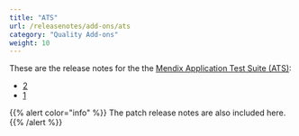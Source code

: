 ```yaml
---
title: "ATS"
url: /releasenotes/add-ons/ats
category: "Quality Add-ons"
weight: 10
---
```


These are the release notes for the the [Mendix Application Test Suite (ATS)](/addons/ats-addon/):

* [2](ats-2)
* [1](ats-1)

{{% alert color="info" %}}
The patch release notes are also included here.
{{% /alert %}}
